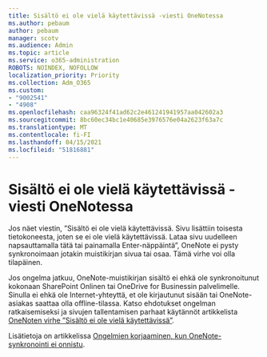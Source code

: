 ```yaml
---
title: Sisältö ei ole vielä käytettävissä -viesti OneNotessa
ms.author: pebaum
author: pebaum
manager: scotv
ms.audience: Admin
ms.topic: article
ms.service: o365-administration
ROBOTS: NOINDEX, NOFOLLOW
localization_priority: Priority
ms.collection: Adm_O365
ms.custom:
- "9002541"
- "4908"
ms.openlocfilehash: caa96324f41ad62c2e461241941957aa042602a3
ms.sourcegitcommit: 8bc60ec34bc1e40685e3976576e04a2623f63a7c
ms.translationtype: MT
ms.contentlocale: fi-FI
ms.lasthandoff: 04/15/2021
ms.locfileid: "51816881"
---
```

# <a name="content-not-yet-available-message-in-onenote"></a>Sisältö ei ole vielä käytettävissä -viesti OneNotessa

Jos näet viestin, ”Sisältö ei ole vielä käytettävissä. Sivu lisättiin toisesta tietokoneesta, joten se ei ole vielä käytettävissä. Lataa sivu uudelleen napsauttamalla tätä tai painamalla Enter-näppäintä”, OneNote ei pysty synkronoimaan jotakin muistikirjan sivua tai osaa. Tämä virhe voi olla tilapäinen.

Jos ongelma jatkuu, OneNote-muistikirjan sisältö ei ehkä ole synkronoitunut kokonaan SharePoint Onlinen tai OneDrive for Businessin palvelimelle. Sinulla ei ehkä ole Internet-yhteyttä, et ole kirjautunut sisään tai OneNote-asiakas saattaa olla offline-tilassa. Katso ehdotukset ongelman ratkaisemiseksi ja sivujen tallentamisen parhaat käytännöt artikkelista [OneNoten virhe ”Sisältö ei ole vielä käytettävissä”](https://docs.microsoft.com/office/troubleshoot/onenote/onenote-error-content-not-yet-available).

Lisätietoja on artikkelissa [Ongelmien korjaaminen, kun OneNote-synkronointi ei onnistu](https://support.office.com/article/Fix-issues-when-you-can-t-sync-OneNote-299495ef-66d1-448f-90c1-b785a6968d45).
